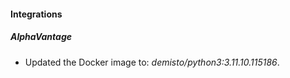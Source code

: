 
#### Integrations

##### AlphaVantage
- Updated the Docker image to: *demisto/python3:3.11.10.115186*.


